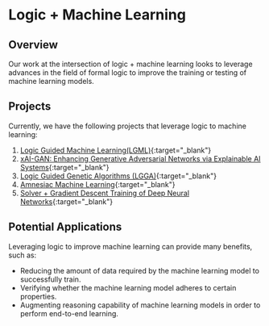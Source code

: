 # Logic + Machine Learning


## Overview
Our work at the intersection of logic + machine learning looks to leverage advances in the field of formal logic to improve the training or testing of machine learning models.


## Projects
Currently, we have the following projects that leverage logic to machine learning:
1. [Logic Guided Machine Learning(LGML)](https://ml-logic-seminar.github.io/ml_logic_website/lgml.html){:target="_blank"}
2. [xAI-GAN: Enhancing Generative Adversarial Networks via Explainable AI Systems](https://ml-logic-seminar.github.io/ml_logic_website/xAIGAN.html){:target="_blank"}
3. [Logic Guided Genetic Algorithms (LGGA)](https://dhananjayashok.github.io/LGGA/){:target="_blank"}
4. [Amnesiac Machine Learning](https://ml-logic-seminar.github.io/ml_logic_website/amnesiac.html){:target="_blank"}
5. [Solver + Gradient Descent Training of Deep Neural Networks](https://dhananjayashok.github.io/Hybrid-Solver-NN-Training/){:target="_blank"}


## Potential Applications
Leveraging logic to improve machine learning can provide many benefits, such as:
- Reducing the amount of data required by the machine learning model to successfully train.
- Verifying whether the machine learning model adheres to certain properties.
- Augmenting reasoning capability of machine learning models in order to perform end-to-end learning.
